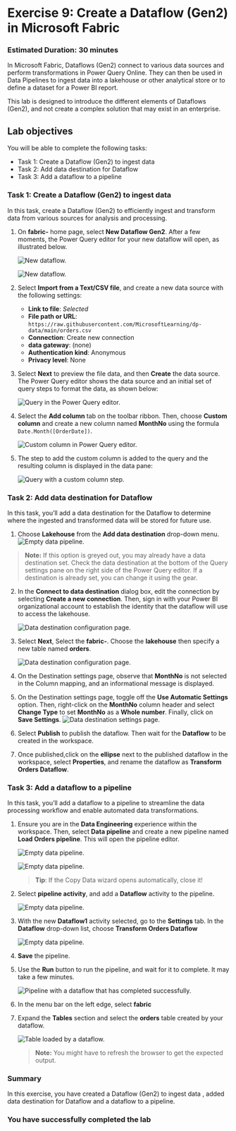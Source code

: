 # Exercise 9: Create a Dataflow (Gen2) in Microsoft Fabric

### Estimated Duration: 30 minutes

In Microsoft Fabric, Dataflows (Gen2) connect to various data sources and perform transformations in Power Query Online. They can then be used in Data Pipelines to ingest data into a lakehouse or other analytical store or to define a dataset for a Power BI report.

This lab is designed to introduce the different elements of Dataflows (Gen2), and not create a complex solution that may exist in an enterprise.

## Lab objectives

You will be able to complete the following tasks:

- Task 1: Create a Dataflow (Gen2) to ingest data
- Task 2: Add data destination for Dataflow
- Task 3: Add a dataflow to a pipeline

### Task 1: Create a Dataflow (Gen2) to ingest data

In this task, create a Dataflow (Gen2) to efficiently ingest and transform data from various sources for analysis and processing.

1. On **fabric-<inject key="DeploymentID" enableCopy="false"/>** home page, select **New Dataflow Gen2**. After a few moments, the Power Query editor for your new dataflow will open, as illustrated below.

   ![New dataflow.](./Images/lak5.1.png)

   ![New dataflow.](./Images/new-dataflow.png)

1. Select **Import from a Text/CSV file**, and create a new data source with the following settings:
    - **Link to file**: *Selected*
    - **File path or URL**: `https://raw.githubusercontent.com/MicrosoftLearning/dp-data/main/orders.csv`
    - **Connection**: Create new connection
    - **data gateway**: (none)
    - **Authentication kind**: Anonymous
    - **Privacy level**: None

1. Select **Next** to preview the file data, and then **Create** the data source. The Power Query editor shows the data source and an initial set of query steps to format the data, as shown below:

   ![Query in the Power Query editor.](./Images/fabric23.png)

1. Select the **Add column** tab on the toolbar ribbon. Then, choose **Custom column** and create a new column named **MonthNo** using the formula `Date.Month([OrderDate])`.

   ![Custom column in Power Query editor.](./Images/fabric24.png)

1. The step to add the custom column is added to the query and the resulting column is displayed in the data pane:

   ![Query with a custom column step.](./Images/lak4.png)


### Task 2: Add data destination for Dataflow

In this task, you’ll add a data destination for the Dataflow to determine where the ingested and transformed data will be stored for future use.

1. Choose **Lakehouse** from the **Add data destination** drop-down menu.
   ![Empty data pipeline.](./Images/35.png)

>**Note:** If this option is greyed out, you may already have a data destination set. Check the data destination at the bottom of the Query settings pane on the right side of the Power Query editor. If a destination is already set, you can change it using the gear.

2. In the **Connect to data destination** dialog box, edit the connection by selecting **Create a new connection**. Then, sign in with your Power BI organizational account to establish the identity that the dataflow will use to access the lakehouse.

   ![Data destination configuration page.](./Images/lak1.png)

4. Select **Next**, Select the **fabric-<inject key="DeploymentID" enableCopy="false"/>**. Choose the **lakehouse** then specify a new table named **orders**.

   ![Data destination configuration page.](./Images/fabric26.png)

5. On the Destination settings page, observe that **MonthNo** is not selected in the Column mapping, and an informational message is displayed.
 
6. On the Destination settings page, toggle off the **Use Automatic Settings** option. Then, right-click on the **MonthNo** column header and select **Change Type** to set **MonthNo** as a **Whole number**. Finally, click on **Save Settings**.
    ![Data destination settings page.](./Images/lak2.png)

5. Select **Publish** to publish the dataflow. Then wait for the **Dataflow** to be created in the workspace.

6. Once published,click on the **ellipse** next to the published dataflow in the workspace, select **Properties**, and rename the dataflow as **Transform Orders Dataflow**.

### Task 3: Add a dataflow to a pipeline

In this task, you’ll add a dataflow to a pipeline to streamline the data processing workflow and enable automated data transformations.

1. Ensure you are in the **Data Engineering** experience within the workspace. Then, select **Data pipeline** and create a new pipeline named **Load Orders pipeline**. This will open the pipeline editor.

    ![Empty data pipeline.](./Images/lak3.png)

    ![Empty data pipeline.](./Images/lak6.png)

   > **Tip**: If the Copy Data wizard opens automatically, close it!

3. Select **pipeline activity**, and add a **Dataflow** activity to the pipeline.

   ![Empty data pipeline.](./Images/34.png)

4. With the new **Dataflow1** activity selected, go to the **Settings** tab. In the **Dataflow** drop-down list, choose **Transform Orders Dataflow**

   ![Empty data pipeline.](./Images/transform.png)
   
6. **Save** the pipeline.

7. Use the **Run** button to run the pipeline, and wait for it to complete. It may take a few minutes.

   ![Pipeline with a dataflow that has completed successfully.](./Images/lak8.png)

8. In the menu bar on the left edge, select **fabric<inject key="DeploymentID" enableCopy="false"/>**

9. Expand the **Tables** section and select the **orders** table created by your dataflow.

   ![Table loaded by a dataflow.](./Images/lak9.png)

   >**Note:** You might have to refresh the browser to get the expected output.

### Summary

In this exercise, you have created a Dataflow (Gen2) to ingest data , added data destination for Dataflow and a dataflow to a pipeline.

### You have successfully completed the lab
